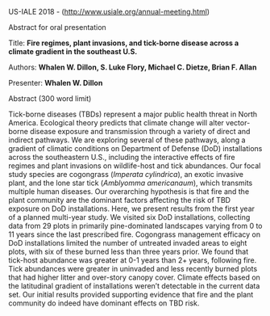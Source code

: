 US-IALE 2018 - (http://www.usiale.org/annual-meeting.html) 

Abstract for oral presentation

Title: **Fire regimes, plant invasions, and tick-borne disease across a climate gradient in the southeast U.S.**

Authors: **Whalen W. Dillon, S. Luke Flory, Michael C. Dietze, Brian F. Allan**

Presenter: **Whalen W. Dillon**

Abstract (300 word limit)

Tick-borne diseases (TBDs) represent a major public health threat in North America. Ecological theory predicts that climate change will alter vector-borne disease exposure and transmission through a variety of direct and indirect pathways. We are exploring several of these pathways, along a gradient of climatic conditions on Department of Defense (DoD) installations across the southeastern U.S., including the interactive effects of fire regimes and plant invasions on wildlife-host and tick abundances. Our focal study species are cogongrass (*Imperata cylindrica*), an exotic invasive plant, and the lone star tick (*Amblyomma americanaum*), which transmits multiple human diseases. Our overarching hypothesis is that fire and the plant community are the dominant factors affecting the risk of TBD exposure on DoD installations. Here, we present results from the first year of a planned multi-year study. We visited six DoD installations, collecting data from 29 plots in primarily pine-dominated landscapes varying from 0 to 11 years since the last prescribed fire. Cogongrass management efficacy on DoD installations limited the number of untreated invaded areas to eight plots, with six of these burned less than three years prior. We found that tick-host abundance was greater at 0-1 years than 2+ years, following fire. Tick abundances were greater in uninvaded and less recently burned plots that had higher litter and over-story canopy cover. Climate effects based on the latitudinal gradient of installations weren’t detectable in the current data set. Our initial results provided supporting evidence that fire and the plant community do indeed have dominant effects on TBD risk.
